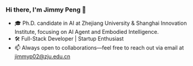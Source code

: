 ### Hi there, I'm Jimmy Peng 👋
- 🎓 Ph.D. candidate in AI at Zhejiang University & Shanghai Innovation Institute, focusing on AI Agent and Embodied Intelligence.
- 🛠️ Full-Stack Developer | Startup Enthusiast
- 📫 Always open to collaborations—feel free to reach out via email at jimmyp02@zju.edu.cn
